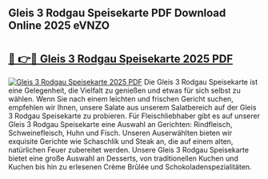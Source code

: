 ## Gleis 3 Rodgau Speisekarte PDF Download Online 2025 eVNZO

# <h2><a href="http://gcbmas.nevu.top/?p=Gleis+3+Rodgau+Speisekarte">🔗 👉🔴 Gleis 3 Rodgau Speisekarte 2025 PDF</a></h2>

[![Gleis 3 Rodgau Speisekarte 2025 PDF](https://i.imgur.com/dBaPXMq.png)](http://gcbmas.nevu.top/?p=Gleis+3+Rodgau+Speisekarte)
Die Gleis 3 Rodgau Speisekarte ist eine Gelegenheit, die Vielfalt zu genießen und etwas für sich selbst zu wählen. Wenn Sie nach einem leichten und frischen Gericht suchen, empfehlen wir Ihnen, unsere Salate aus unserem Salatbereich auf der Gleis 3 Rodgau Speisekarte zu probieren. Für Fleischliebhaber gibt es auf unserer Gleis 3 Rodgau Speisekarte eine Auswahl an Gerichten: Rindfleisch, Schweinefleisch, Huhn und Fisch. Unseren Auserwählten bieten wir exquisite Gerichte wie Schaschlik und Steak an, die auf einem alten, natürlichen Feuer zubereitet werden. Unsere Gleis 3 Rodgau Speisekarte bietet eine große Auswahl an Desserts, von traditionellen Kuchen und Kuchen bis hin zu erlesenen Crème Brûlée und Schokoladenspezialitäten.
